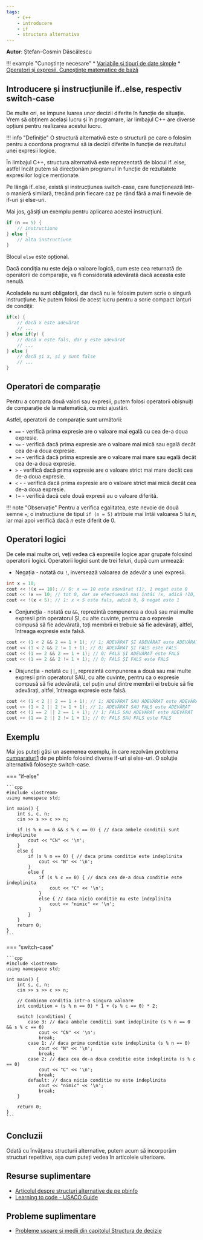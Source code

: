 ```yaml
---
tags:
    - C++
    - introducere
    - if
    - structura alternativa
---
```


**Autor**: Ștefan-Cosmin Dăscălescu

!!! example "Cunoștințe necesare"
    * [Variabile și tipuri de date simple](https://edu.roalgo.ro/cppintro/data-types/)
    * [Operatori și expresii. Cunoștințe matematice de bază](https://edu.roalgo.ro/cppintro/basic-math/)

## Introducere și instrucțiunile if..else, respectiv switch-case

De multe ori, se impune luarea unor decizii diferite în funcție de situație. Vrem să obținem același lucru și în programare, iar limbajul C++ are diverse opțiuni pentru realizarea acestui lucru.

!!! info "Definiție" 
    O structură alternativă este o structură pe care o folosim pentru a coordona programul să ia decizii diferite în funcție de rezultatul unei expresii logice. 

În limbajul C++, structura alternativă este reprezentată de blocul if..else, astfel încât putem să direcționăm programul în funcție de rezultatele expresiilor logice menționate. 

Pe lângă if..else, există și instrucțiunea switch-case, care funcționează într-o manieră similară, trecând prin fiecare caz pe rând fără a mai fi nevoie de if-uri și else-uri.

Mai jos, găsiți un exemplu pentru aplicarea acestei instrucțiuni. 

```cpp
if (n == 5) {
    // instructiune
} else {
    // alta instructiune
}
```

Blocul `else` este opțional.

Dacă condiția nu este deja o valoare logică, cum este cea returnată de operatorii de comparație, va fi considerată adevărată dacă aceasta este nenulă.

Acoladele nu sunt obligatorii, dar dacă nu le folosim putem scrie o singură instrucțiune. Ne putem folosi de acest lucru pentru a scrie compact lanțuri de condiții:

```cpp
if(x) {
    // dacă x este adevărat
    // ...
} else if(y) {
    // dacă x este fals, dar y este adevărat
    // ...
} else {
    // dacă și x, și y sunt false
    // ...
}
```

## Operatori de comparație

Pentru a compara două valori sau expresii, putem folosi operatorii obișnuiți de comparație de la matematică, cu mici ajustări. 

Astfel, operatorii de comparație sunt următorii:

* `==` - verifică prima expresie are o valoare mai egală cu cea de-a doua expresie. 
* `<=` - verifică dacă prima expresie are o valoare mai mică sau egală decât cea de-a doua expresie. 
* `>=` - verifică dacă prima expresie are o valoare mai mare sau egală decât cea de-a doua expresie. 
* `>` - verifică dacă prima expresie are o valoare strict mai mare decât cea de-a doua expresie. 
* `<` - - verifică dacă prima expresie are o valoare strict mai mică decât cea de-a doua expresie. 
* `!=` - verifică dacă cele două expresii au o valoare diferită.

!!! note "Observație"
    Pentru a verifica egalitatea, este nevoie de două semne `=`; o instrucțiune de tipul `if (n = 5)` atribuie mai întâi valoarea $5$ lui $n$, iar mai apoi verifică dacă $n$ este diferit de $0$.

## Operatori logici

De cele mai multe ori, veți vedea că expresiile logice apar grupate folosind operatorii logici. Operatorii logici sunt de trei feluri, după cum urmează:

* Negația - notată cu `!`, inversează valoarea de adevăr a unei expresii.

```cpp
int x = 10;
cout << !(x == 10); // 0: x == 10 este adevărat (1), 1 negat este 0
cout << !x == 10; // tot 0, dar se efectuează mai întâi !x, adică !10, cu rezultat 0, apoi 0 == 10, cu rezultat fals, adică 0
cout << !(x < 5); // 1: x < 5 este fals, adică 0, 0 negat este 1
```

* Conjuncția - notată cu `&&`, reprezintă compunerea a două sau mai multe expresii prin operatorul ȘI, cu alte cuvinte, pentru ca o expresie compusă să fie adevărată, toți membrii ei trebuie să fie adevărați, altfel, întreaga expresie este falsă.

```cpp
cout << (1 < 2 && 2 == 1 + 1); // 1; ADEVĂRAT ȘI ADEVĂRAT este ADEVĂRAT
cout << (1 < 2 && 2 != 1 + 1); // 0; ADEVĂRAT ȘI FALS este FALS
cout << (1 == 2 && 2 == 1 + 1); // 0; FALS ȘI ADEVĂRAT este FALS
cout << (1 == 2 && 2 != 1 + 1); // 0; FALS ȘI FALS este FALS
```

* Disjuncția - notată cu `||`, reprezintă compunerea a două sau mai multe expresii prin operatorul SAU, cu alte cuvinte, pentru ca o expresie compusă să fie adevărată, cel puțin unul dintre membrii ei trebuie să fie adevărați, altfel, întreaga expresie este falsă.

```cpp
cout << (1 < 2 || 2 == 1 + 1); // 1; ADEVĂRAT SAU ADEVĂRAT este ADEVĂRAT
cout << (1 < 2 || 2 != 1 + 1); // 1; ADEVĂRAT SAU FALS este ADEVĂRAT
cout << (1 == 2 || 2 == 1 + 1); // 1; FALS SAU ADEVĂRAT este ADEVĂRAT
cout << (1 == 2 || 2 != 1 + 1); // 0; FALS SAU FALS este FALS
```

## Exemplu 

Mai jos puteți găsi un asemenea exemplu, în care rezolvăm problema [cumparaturi1](https://www.pbinfo.ro/probleme/3211/cumparaturi1) de pe pbinfo folosind diverse if-uri și else-uri. O soluție alternativă folosește switch-case.

=== "if-else"

    ```cpp
    #include <iostream>
    using namespace std;

    int main() {
        int s, c, n;
        cin >> s >> c >> n;
        
        if (s % n == 0 && s % c == 0) { // daca ambele conditii sunt indeplinite
            cout << "CN" << '\n';
        }
        else {
            if (s % n == 0) { // daca prima conditie este indeplinita
                cout << "N" << '\n';
            }
            else {
                if (s % c == 0) { // daca cea de-a doua conditie este indeplinita
                    cout << "C" << '\n';
                }
                else { // daca nicio conditie nu este indeplinita
                    cout << "nimic" << '\n';
                }
            }
        }
        return 0;
    }
    ```

=== "switch-case"

    ```cpp
    #include <iostream>
    using namespace std;

    int main() {
        int s, c, n;
        cin >> s >> c >> n;
        
        // Combinam conditia intr-o singura valoare
        int condition = (s % n == 0) * 1 + (s % c == 0) * 2;

        switch (condition) {
            case 3: // daca ambele conditii sunt indeplinite (s % n == 0 && s % c == 0)
                cout << "CN" << '\n';
                break;
            case 1: // daca prima conditie este indeplinita (s % n == 0)
                cout << "N" << '\n';
                break;
            case 2: // daca cea de-a doua conditie este indeplinita (s % c == 0)
                cout << "C" << '\n';
                break;
            default: // daca nicio conditie nu este indeplinita
                cout << "nimic" << '\n';
                break;
        }

        return 0;
    }
    ```

## Concluzii

Odată cu învățarea structurii alternative, putem acum să incorporăm structuri repetitive, așa cum puteți vedea în articolele ulterioare.

## Resurse suplimentare 

* [Articolul despre structuri alternative de pe pbinfo](https://www.pbinfo.ro/articole/70/structuri-alternative)
* [Learning to code - USACO Guide](https://usaco.guide/general/resources-learning-to-code?lang=cpp)

## Probleme suplimentare

* [Probleme usoare si medii din capitolul Structura de decizie](https://www.pbinfo.ro/probleme/categorii/12/elemente-de-baza-ale-limbajului-structura-de-decizie)
